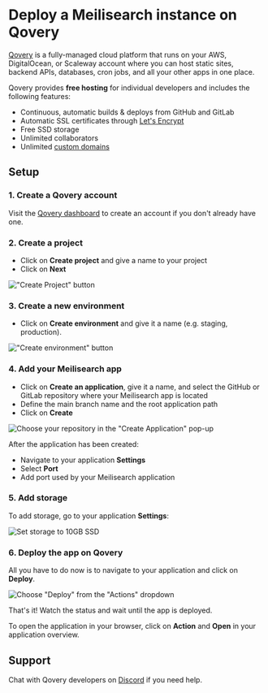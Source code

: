 # Deploy a Meilisearch instance on Qovery

[Qovery](https://www.qovery.com) is a fully-managed cloud platform that runs on your AWS, DigitalOcean, or Scaleway account where you can host static sites, backend APIs, databases, cron jobs, and all your other apps in one place.

Qovery provides **free hosting** for individual developers and includes the following features:

* Continuous, automatic builds & deploys from GitHub and GitLab
* Automatic SSL certificates through [Let's Encrypt](https://letsencrypt.org)
* Free SSD storage
* Unlimited collaborators
* Unlimited [custom domains](https://hub.qovery.com/docs/using-qovery/configuration/application/#domains)

## Setup

### 1. Create a Qovery account

Visit the [Qovery dashboard](https://start.qovery.com) to create an account if you don't already have one.

### 2. Create a project

* Click on **Create project** and give a name to your project
* Click on **Next**

!["Create Project" button](https://hub.qovery.com/img/heroku/heroku-2.png)

### 3. Create a new environment

* Click on **Create environment** and give it a name (e.g. staging, production).

!["Create environment" button](https://hub.qovery.com/img/heroku/heroku-3.png)

### 4. Add your Meilisearch app

* Click on **Create an application**, give it a name, and select the GitHub or GitLab repository where your Meilisearch app is located
* Define the main branch name and the root application path
* Click on **Create**

![Choose your repository in the "Create Application" pop-up](https://hub.qovery.com/img/rust/rust.png)

After the application has been created:

* Navigate to your application **Settings**
* Select **Port**
* Add port used by your Meilisearch application

### 5. Add storage

To add storage, go to your application **Settings**:

![Set storage to 10GB SSD](https://hub.qovery.com/img/add-storage.png)

### 6. Deploy the app on Qovery

All you have to do now is to navigate to your application and click on **Deploy**.

![Choose "Deploy" from the "Actions" dropdown](https://hub.qovery.com/img/heroku/heroku-1.png)

That's it! Watch the status and wait until the app is deployed.

To open the application in your browser, click on **Action** and **Open** in your application overview.

## Support

Chat with Qovery developers on [Discord](https://discord.qovery.com) if you need help.
